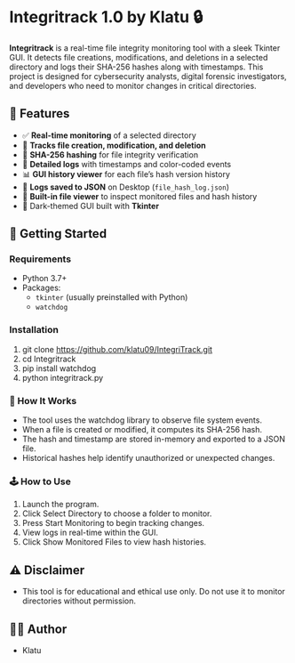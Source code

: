# Integritrack 1.0 by Klatu 🔒

**Integritrack** is a real-time file integrity monitoring tool with a sleek Tkinter GUI. It detects file creations, modifications, and deletions in a selected directory and logs their SHA-256 hashes along with timestamps. This project is designed for cybersecurity analysts, digital forensic investigators, and developers who need to monitor changes in critical directories.

## 🧠 Features

- ✅ **Real-time monitoring** of a selected directory
- 📁 **Tracks file creation, modification, and deletion**
- 🔐 **SHA-256 hashing** for file integrity verification
- 📜 **Detailed logs** with timestamps and color-coded events
- 📊 **GUI history viewer** for each file’s hash version history
- 💾 **Logs saved to JSON** on Desktop (`file_hash_log.json`)
- 🧠 **Built-in file viewer** to inspect monitored files and hash history
- 🎨 Dark-themed GUI built with **Tkinter**


## 🚀 Getting Started

### Requirements

- Python 3.7+
- Packages:
  - `tkinter` (usually preinstalled with Python)
  - `watchdog`

### Installation

1. git clone https://github.com/klatu09/IntegriTrack.git
2. cd Integritrack
3. pip install watchdog
4. python integritrack.py

### 🧠 How It Works 
- The tool uses the watchdog library to observe file system events.
- When a file is created or modified, it computes its SHA-256 hash.
- The hash and timestamp are stored in-memory and exported to a JSON file.
- Historical hashes help identify unauthorized or unexpected changes.


### 🕹️ How to Use ###
1. Launch the program.
2. Click Select Directory to choose a folder to monitor.
3. Press Start Monitoring to begin tracking changes.
4. View logs in real-time within the GUI.
5. Click Show Monitored Files to view hash histories.


## ⚠️ Disclaimer
- This tool is for educational and ethical use only. Do not use it to monitor directories without permission.


## 🧑‍💻 Author
- Klatu





